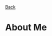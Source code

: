 <div class="back">
<a href="https://sarafiskray.github.io/"> 
<div class="back">
<i style="font-size: 20px;" class="fa fa-chevron-left"></i> Back 
</div>
</a></div>
<h1 class="page-title">About Me</h1>